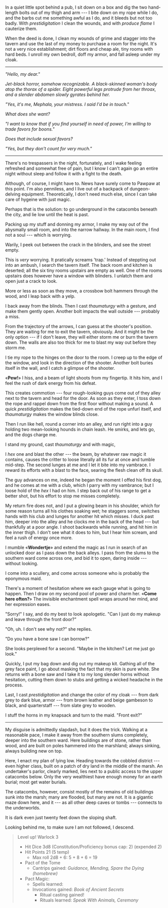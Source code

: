 In a quiet little spot behind a pub, I sit down on a box and dig the two
hand-length bolts out of my thigh and arm --- I bite down on my rope while I
do, and the barbs cut me something awful as I do, and it bleeds but not too
badly. With _prestidigitation_ I clean the wounds, and with _produce flame_
I cauterize them.

When the deed is done, I clean my wounds of grime and stagger into the tavern
and use the last of my money to purchase a room for the night. It's not a very
nice establishment; dirt floors and cheap ale, tiny rooms with hard beds. I unroll
my own bedroll, doff my armor, and fall asleep under my cloak.

----

_"Hello, my dear."_

_Jet-black horror, somehow recognizable. A black-skinned woman's body atop the
thorax of a spider. Eight powerful legs protrude from her throax, and a slender
abdomen slowly gyrates behind her._

_"Yes, it's me, Mephala, your mistress. I said I'd be in touch."_

_What does she want?_

_"I want to know that if you find yourself in need of power, I'm willing
to trade favors for boons."_

_Does that include sexual favors?_

_"Yes, but they don't count for very much."_

----

There's no trespassers in the night, fortunately, and I wake feeling refreshed
and somewhat free of pain, but I know I can't again go an entire night without
sleep and follow it with a fight to the death.

Although, of course, I might have to. News have surely come to Pawpaw at this
point. I'm also penniless, and I live out of a backpack of dungeon-delving
equipment. Theoretically, I don't need much else, since I can take care of hygeine
with just magic.

Perhaps that is the solution: to go underground in the catacombs beneath the city,
and lie low until the heat is past.

Packing up my stuff and donning my armor, I make my way out of the abysmally small room,
and into the narrow hallway. In the main room, I find not a soul --- which is
worrying.

Warily, I peek out between the crack in the blinders, and see the street empty.

This is _very_ worrying. It pratically screams 'trap.' Instead of steppting out into
an ambush, I search the tavern itself. The back room and kitchen is deserted; all the
six tiny rooms upstairs are empty as well. One of the rooms upstairs does however have
a window with blinders. I unlatch them and open just a crack to look.

More or less as soon as they move, a crossbow bolt hammers through the wood, and I leap
back with a yelp.

I back away from the blinds. Then I cast _thaumaturgy_ with a gesture, and make them
gently open. Another bolt impacts the wall outside --- probably a miss.

From the trajectory of the arrows, I can guess at the shooter's position. They
are waiting for me to exit the tavern, obviously. And it might be the only
option --- if I don't leave, they will either storm me or burn the tavern
down. The walls are also too thick for me to blast my way out before they storm
me.

I tie my rope to the hinges on the door to the room. I creep up to the edge of the
window, and look in the direction of the shooter. Another bolt buries itself in the wall,
and I catch a glimpse of the shooter.

«__Pew!__» I hiss, and a beam of light shoots from my fingertip. It hits him, and I feel
the rush of dark energy from his defeat.

This creates commotion --- four rough-looking guys come out of they alley next to the tavern
and head for the door. As soon as they enter, I toss down the rope and rappel down from the first floor
without making a sound. A quick _prestidigitation_ makes the tied-down end of the rope unfurl itself,
and _thaumaturgy_ makes the window blinds close.

Then I run like hell, round a corner into an alley, and run right into a guy holding two mean-looking
hounds in chain leash. He smirks, and lets go, and the dogs charge me.

I stand my ground, cast _thaumaturgy_ and with magic, 

I _hex_ one and blast the other --- the beam, by whatever raw magic it contains, causes the critter to
loose literally all its fur at once and tumble mid-step. The second lunges at me and I let it bite into my
vambrace. I reward its efforts with a blast to the face, searing the flesh clean off its skull.

The guy advances on me, indeed he began the moment I offed his first dog, and he comes at me with a club,
which I parry with my vambrance; but I loose hold of the _hex_ I had on him. I step back out of his range
to get a better shot, but his effort to stop me misses completely.

My return fire does not, and I put a glowing beam in his shoulder, which for some reason turns all
his clothes soaking wet; he staggers some, switches hands with his club and lunges for another hit which
misses. I duck past him, deeper into the alley and he clocks me in the back of the head --- but thankfully
at a poor angle. I shoot backwards while running, and hit him in the inner thigh. I don't see what it does
to him, but I hear him scream, and feel a rush of energy once more.

I mumble «__Wondertje__» and extend the magic as I run in search of an
unlocked door as I pass down the back alleys. I pass from the slums to the
southern ward come across one, and bid it to open, daring inside --- without
looking.

I come into a scullery, and come across someone who is probably the eponymous maid.

There's a moment of hesitation where we each gauge what is going to happen. Then I draw on
my second pool of power and charm her. «__Come here often?__» The invisible enchantment spell
wraps around her mind, and her expression eases.

"Sorry!" I say, and do my best to look apologetic. "Can I just do my makeup and leave through the front door?"

"Oh, uh. I don't see why not?" she replies.

"Do you have a bone saw I can borrow?"

She looks perplexed for a second. "Maybe in the kitchen? Let me just go look."

Quickly, I put my bag down and dig out my makeup kit. Gathing all of the grey
face paint, I go about masking the fact that my skin is pure white. She returns
with a bone saw and I take it to my long slender horns without hesitation,
cutting them down to stubs and getting a wicked headache in the process.

Last, I cast _prestidigitation_ and change the color of my cloak --- from dark
grey to dark blue, armor --- from brown leather and beige gambeson to black, and
quarterstaff --- from slate grey to wooden.

I stuff the horns in my knapsack and turn to the maid. "Front exit?"

----

My disguise is admittedly slapdash, but it does the trick. Walking at a reasonable pace, I make it away from
the southern slums completely, deeper into the southern ward. Here buildings are of stone, rather than wood, and
are built on poles hammered into the marshland; always sinking, always building new on top.

Here, I enact my plan of lying low. Heading towards the cobbled district ---
even higher class, built on a patch of dry land in the middle of the marsh. An undertaker's parlor, clearly
marked, lies next to a public access to the upper catacombs below. Only the very wealthiest have enough money
for an earth burial; most get water burials.

The catacombs, however, consist mostly of the remains of old buildings sunk into the marsh; many are flooded,
but many are not. It is a gigantic maze down here, and it --- as all other deep caves or tombs --- connects to
the underworlds.

It is dark even just twenty feet down the sloping shaft.

Looking behind me, to make sure I am not followed, I descend.

> Level up! Warlock 3
> 
> - Hit Dice 3d8 (Constitution/Proficiency bonus cap: 2) (expended 2)
> - Hit Points 21 (5 temp)
>   - Max roll 2d8 + 6: 5 + 8 + 6 = 19
> - Pact of the Tome
>   - Cantrips gained: _Guidance, Mending, Spare the Dying (homebrew)_
> - Pact Magic:
>   - Spells learned: 
>   - Invocations gained: _Book of Ancient Secrets_
>     - Ritual casting gained!
>     - Rituals learned: _Speak With Animals, Ceremony_
